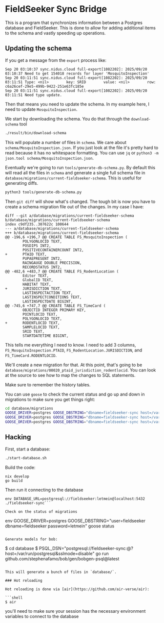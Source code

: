 # FieldSeeker Sync Bridge

This is a program that synchronizes information between a Postgres database and FieldSeeker.
This is done to allow for adding additional items to the schema and vastly speeding up operations.

## Updating the schema

If you get a message from the `export` process like:

```
Sep 20 03:10:37 sync.nidus.cloud full-export[1082202]: 2025/09/20 03:10:37 Need to get 154018 records for layer 'MosquitoInspection'
Sep 20 03:11:51 sync.nidus.cloud full-export[1082202]: 2025/09/20 03:11:51 Type: <nil>        key: SRID        value: <nil>        row: c6a26cef-29e5-499b-9422-251e63fc185e
Sep 20 03:11:51 sync.nidus.cloud full-export[1082202]: 2025/09/20 03:11:51 Need type update.
```

Then that means you need to update the schema. In my example here, I need to update `MosquitoInspection`.

We start by downloading the schema. You do that through the `download-schema` tool

```sh
./result/bin/download-schema
```

This will populate a number of files in `schema`. We care about `schema/MosquitoInspection.json`. If you just look at the file it's pretty hard to read because it has no whitespace formatting. You can use `jq` or `python3 -m json.tool schema/MosquitoInspection.json`.

Eventually we're going to run `tools/generate-db-schema.py`. By default this will read all the files in `schema` and generate a single full schema file in `database/migrations/current-fieldseeker-schema`. This is useful for generating diffs.

```sh
python3 tools/generate-db-schema.py
```

Then `git diff` will show what's changed. The tough bit is now you have to create a schema migration file out of the changes. In my case I have:

```
diff --git a/database/migrations/current-fieldseeker-schema b/database/migrations/current-fieldseeker-schema
index c9df235..307622c 100644
--- a/database/migrations/current-fieldseeker-schema
+++ b/database/migrations/current-fieldseeker-schema
@@ -196,6 +196,7 @@ CREATE TABLE FS_MosquitoInspection (
        POLYGONLOCID TEXT,
        POSDIPS INT2,
        POSITIVECONTAINERCOUNT INT2,
+       PTAID TEXT,
        PUPAEPRESENT INT2,
        RAINGAUGE DOUBLE PRECISION,
        RECORDSTATUS INT2,
@@ -482,6 +483,7 @@ CREATE TABLE FS_RodentLocation (
        Editor TEXT,
        GlobalID TEXT,
        HABITAT TEXT,
+       JURISDICTION TEXT,
        LASTINSPECTACTION TEXT,
        LASTINSPECTCONDITIONS TEXT,
        LASTINSPECTDATE BIGINT,
@@ -745,6 +747,7 @@ CREATE TABLE FS_TimeCard (
        OBJECTID INTEGER PRIMARY KEY,
        POINTLOCID TEXT,
        POLYGONLOCID TEXT,
+       RODENTLOCID TEXT,
        SAMPLELOCID TEXT,
        SRID TEXT,
        STARTDATETIME BIGINT,
```

This tells me everything I need to know. I need to add 3 columns, `FS_MosquitoInspection.PTAID`, `FS_RodentLocation.JURISDICTION`, and `FS_TimeCard.RODENTLOCID`.

We'll create a new migration for that. At this point, that's going to be `database/migrations/00020_ptaid_jurisdiction_rodentlocid`. You can look at the source to see how to map the changes to SQL statements.

Make sure to remember the history tables.

You can use `goose` to check the current status and go up and down in migrations to make sure you get things right:
```sh
cd database/migrations
GOOSE_DRIVER=postgres GOOSE_DBSTRING="dbname=fieldseeker-sync host=/var/run/postgresql" goose status
GOOSE_DRIVER=postgres GOOSE_DBSTRING="dbname=fieldseeker-sync host=/var/run/postgresql" goose up
GOOSE_DRIVER=postgres GOOSE_DBSTRING="dbname=fieldseeker-sync host=/var/run/postgresql" goose down
```

## Hacking

First, start a database:

```sh
./start-database.sh
```

Build the code:

```
nix develop
go build
```

Then run it connecting to the database

```
env DATABASE_URL=postgresql://fieldseeker:letmein@localhost:5432 ./fieldseeker-sync```

Check on the status of migrations

```
env GOOSE_DRIVER=postgres GOOSE_DBSTRING="user=fieldseeker dbname=fieldseeker password=letmein" goose status
```

Generate models for bob:

```
$ cd database
$ PSQL_DSN="postgresql://fieldseeker-sync:@?host=/var/run/postgresql&sslmode=disable" go run github.com/stephenafamo/bob/gen/bobgen-psql@latest
```

This will generate a bunch of files in `database/`.

### Hot reloading

Hot reloading is done via [air](https://github.com/air-verse/air):

```shell
$ air
```

you'll need to make sure your session has the necessary environment variables to connect to the database
